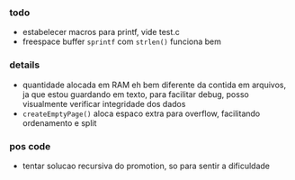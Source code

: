### todo
- estabelecer macros para printf, vide test.c 
- freespace buffer `sprintf` com `strlen()` funciona bem
  

### details
- quantidade alocada em RAM eh bem diferente da contida em arquivos, ja que estou guardando em texto, para facilitar debug, posso visualmente verificar integridade dos dados
- `createEmptyPage()` aloca espaco extra para overflow, facilitando ordenamento e split
### pos code
- tentar solucao recursiva do promotion, so para sentir a dificuldade
